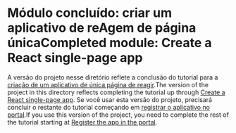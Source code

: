 # <a name="completed-module-create-a-react-single-page-app"></a><span data-ttu-id="b416f-101">Módulo concluído: criar um aplicativo de reAgem de página única</span><span class="sxs-lookup"><span data-stu-id="b416f-101">Completed module: Create a React single-page app</span></span>

<span data-ttu-id="b416f-102">A versão do projeto nesse diretório reflete a conclusão do tutorial para a [criação de um aplicativo de única página de reagir](https://docs.microsoft.com/graph/training/react-tutorial?tutorial-step=1).</span><span class="sxs-lookup"><span data-stu-id="b416f-102">The version of the project in this directory reflects completing the tutorial up through [Create a React single-page app](https://docs.microsoft.com/graph/training/react-tutorial?tutorial-step=1).</span></span> <span data-ttu-id="b416f-103">Se você usar esta versão do projeto, precisará concluir o restante do tutorial começando em [registrar o aplicativo no portal](https://docs.microsoft.com/graph/training/react-tutorial?tutorial-step=2).</span><span class="sxs-lookup"><span data-stu-id="b416f-103">If you use this version of the project, you need to complete the rest of the tutorial starting at [Register the app in the portal](https://docs.microsoft.com/graph/training/react-tutorial?tutorial-step=2).</span></span>